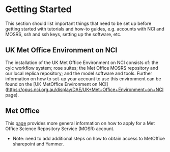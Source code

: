 # Getting Started

This section should list important things that need to be set up before getting started with tutorials and how-to guides, e.g. accounts with NCI and MOSRS, ssh and ssh keys, setting up the software, etc. 

## UK Met Office Environment on NCI
The installation of the UK Met Office Environment on NCI consists of: the cylc workflow system; rose suites; the Met Office MOSRS repository and our local replica repository; and the model software and tools. Further information on how to set-up your account to use this environment can be found on the [UK MetOffice Environment on NCI](https://opus.nci.org.au/display/DAE/UK+Met+Office+Environment+on+NCI page).

## Met Office
This [page](https://code.metoffice.gov.uk/trac/home/wiki/FAQ) provides more general information on how to apply for a Met Office Science Repository Service (MOSR) account. 
- Note: need to add additional steps on how to obtain access to MetOffice sharepoint and Yammer.
